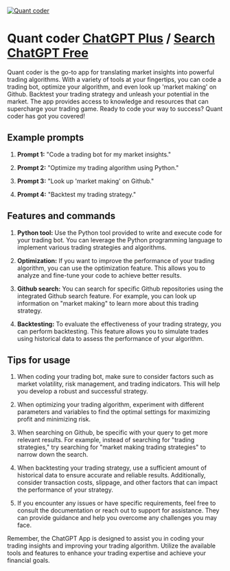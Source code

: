 
[![Quant coder](https://files.oaiusercontent.com/file-XDRVAyiZ3PsDAWgg662PZbFD?se=2123-10-16T20%3A49%3A50Z&sp=r&sv=2021-08-06&sr=b&rscc=max-age%3D31536000%2C%20immutable&rscd=attachment%3B%20filename%3D2c5395ee-03b0-4042-8cca-c038d8304f0d.png&sig=bv/1Pooe%2BDqbtI1CH2k%2BlGwj1UUUPlWhCyR5vhaFvhQ%3D)](https://chat.openai.com/g/g-mAoqNweEV-quant-coder)

# Quant coder [ChatGPT Plus](https://chat.openai.com/g/g-mAoqNweEV-quant-coder) / [Search ChatGPT Free](https://gptcall.net/index.html#/?search=Quant%20coder)

Quant coder is the go-to app for translating market insights into powerful trading algorithms. With a variety of tools at your fingertips, you can code a trading bot, optimize your algorithm, and even look up 'market making' on Github. Backtest your trading strategy and unleash your potential in the market. The app provides access to knowledge and resources that can supercharge your trading game. Ready to code your way to success? Quant coder has got you covered!

## Example prompts

1. **Prompt 1:** "Code a trading bot for my market insights."

2. **Prompt 2:** "Optimize my trading algorithm using Python."

3. **Prompt 3:** "Look up 'market making' on Github."

4. **Prompt 4:** "Backtest my trading strategy."

## Features and commands

1. **Python tool:** Use the Python tool provided to write and execute code for your trading bot. You can leverage the Python programming language to implement various trading strategies and algorithms.

2. **Optimization:** If you want to improve the performance of your trading algorithm, you can use the optimization feature. This allows you to analyze and fine-tune your code to achieve better results.

3. **Github search:** You can search for specific Github repositories using the integrated Github search feature. For example, you can look up information on "market making" to learn more about this trading strategy.

4. **Backtesting:** To evaluate the effectiveness of your trading strategy, you can perform backtesting. This feature allows you to simulate trades using historical data to assess the performance of your algorithm.

## Tips for usage

1. When coding your trading bot, make sure to consider factors such as market volatility, risk management, and trading indicators. This will help you develop a robust and successful strategy.

2. When optimizing your trading algorithm, experiment with different parameters and variables to find the optimal settings for maximizing profit and minimizing risk.

3. When searching on Github, be specific with your query to get more relevant results. For example, instead of searching for "trading strategies," try searching for "market making trading strategies" to narrow down the search.

4. When backtesting your trading strategy, use a sufficient amount of historical data to ensure accurate and reliable results. Additionally, consider transaction costs, slippage, and other factors that can impact the performance of your strategy.

5. If you encounter any issues or have specific requirements, feel free to consult the documentation or reach out to support for assistance. They can provide guidance and help you overcome any challenges you may face.

Remember, the ChatGPT App is designed to assist you in coding your trading insights and improving your trading algorithm. Utilize the available tools and features to enhance your trading expertise and achieve your financial goals.


